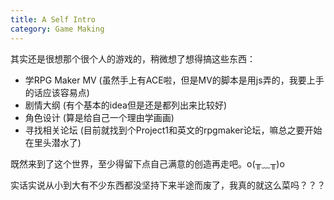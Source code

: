 ```yaml
---
title: A Self Intro
category: Game Making
---
```

其实还是很想那个很个人的游戏的，稍微想了想得搞这些东西：
- 学RPG Maker MV (虽然手上有ACE啦，但是MV的脚本是用js弄的，我要上手的话应该容易点)
- 剧情大纲 (有个基本的idea但是还是都列出来比较好)
- 角色设计 (算是给自己一个理由学画画)
- 寻找相关论坛 (目前就找到个Project1和英文的rpgmaker论坛，嘛总之要开始在里头潜水了)

既然来到了这个世界，至少得留下点自己满意的创造再走吧。o(╥﹏╥)o

实话实说从小到大有不少东西都没坚持下来半途而废了，我真的就这么菜吗？？？